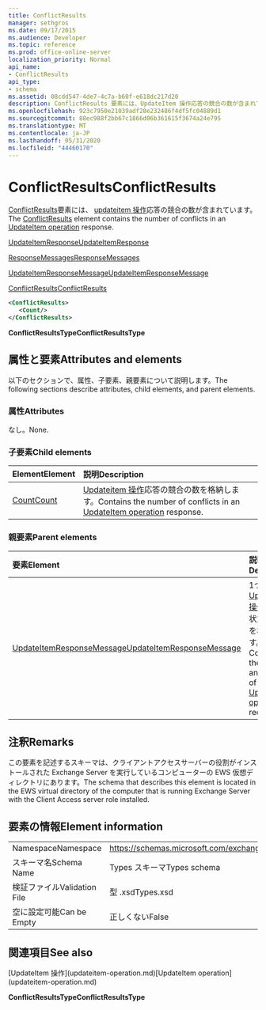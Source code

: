 ```yaml
---
title: ConflictResults
manager: sethgros
ms.date: 09/17/2015
ms.audience: Developer
ms.topic: reference
ms.prod: office-online-server
localization_priority: Normal
api_name:
- ConflictResults
api_type:
- schema
ms.assetid: 08cdd547-4de7-4c7a-b60f-e618dc217d20
description: ConflictResults 要素には、UpdateItem 操作応答の競合の数が含まれています。
ms.openlocfilehash: 923c7950e21039adf28e232486f4df5fc04889d1
ms.sourcegitcommit: 88ec988f2bb67c1866d06b361615f3674a24e795
ms.translationtype: MT
ms.contentlocale: ja-JP
ms.lasthandoff: 05/31/2020
ms.locfileid: "44460170"
---
```

# <a name="conflictresults"></a><span data-ttu-id="549f9-103">ConflictResults</span><span class="sxs-lookup"><span data-stu-id="549f9-103">ConflictResults</span></span>

<span data-ttu-id="549f9-104">[ConflictResults](conflictresults.md)要素には、 [updateitem 操作](updateitem-operation.md)応答の競合の数が含まれています。</span><span class="sxs-lookup"><span data-stu-id="549f9-104">The [ConflictResults](conflictresults.md) element contains the number of conflicts in an [UpdateItem operation](updateitem-operation.md) response.</span></span> 
  
[<span data-ttu-id="549f9-105">UpdateItemResponse</span><span class="sxs-lookup"><span data-stu-id="549f9-105">UpdateItemResponse</span></span>](updateitemresponse.md)
  
[<span data-ttu-id="549f9-106">ResponseMessages</span><span class="sxs-lookup"><span data-stu-id="549f9-106">ResponseMessages</span></span>](responsemessages.md)
  
[<span data-ttu-id="549f9-107">UpdateItemResponseMessage</span><span class="sxs-lookup"><span data-stu-id="549f9-107">UpdateItemResponseMessage</span></span>](updateitemresponsemessage.md)
  
[<span data-ttu-id="549f9-108">ConflictResults</span><span class="sxs-lookup"><span data-stu-id="549f9-108">ConflictResults</span></span>](conflictresults.md)
  
```xml
<ConflictResults>
   <Count/>
</ConflictResults>
```

 <span data-ttu-id="549f9-109">**ConflictResultsType**</span><span class="sxs-lookup"><span data-stu-id="549f9-109">**ConflictResultsType**</span></span>
## <a name="attributes-and-elements"></a><span data-ttu-id="549f9-110">属性と要素</span><span class="sxs-lookup"><span data-stu-id="549f9-110">Attributes and elements</span></span>

<span data-ttu-id="549f9-111">以下のセクションで、属性、子要素、親要素について説明します。</span><span class="sxs-lookup"><span data-stu-id="549f9-111">The following sections describe attributes, child elements, and parent elements.</span></span>
  
### <a name="attributes"></a><span data-ttu-id="549f9-112">属性</span><span class="sxs-lookup"><span data-stu-id="549f9-112">Attributes</span></span>

<span data-ttu-id="549f9-113">なし。</span><span class="sxs-lookup"><span data-stu-id="549f9-113">None.</span></span>
  
### <a name="child-elements"></a><span data-ttu-id="549f9-114">子要素</span><span class="sxs-lookup"><span data-stu-id="549f9-114">Child elements</span></span>

|<span data-ttu-id="549f9-115">**Element**</span><span class="sxs-lookup"><span data-stu-id="549f9-115">**Element**</span></span>|<span data-ttu-id="549f9-116">**説明**</span><span class="sxs-lookup"><span data-stu-id="549f9-116">**Description**</span></span>|
|:-----|:-----|
|[<span data-ttu-id="549f9-117">Count</span><span class="sxs-lookup"><span data-stu-id="549f9-117">Count</span></span>](count.md) <br/> |<span data-ttu-id="549f9-118">[Updateitem 操作](updateitem-operation.md)応答の競合の数を格納します。</span><span class="sxs-lookup"><span data-stu-id="549f9-118">Contains the number of conflicts in an [UpdateItem operation](updateitem-operation.md) response.</span></span>  <br/> |
   
### <a name="parent-elements"></a><span data-ttu-id="549f9-119">親要素</span><span class="sxs-lookup"><span data-stu-id="549f9-119">Parent elements</span></span>

|<span data-ttu-id="549f9-120">**要素**</span><span class="sxs-lookup"><span data-stu-id="549f9-120">**Element**</span></span>|<span data-ttu-id="549f9-121">**説明**</span><span class="sxs-lookup"><span data-stu-id="549f9-121">**Description**</span></span>|
|:-----|:-----|
|[<span data-ttu-id="549f9-122">UpdateItemResponseMessage</span><span class="sxs-lookup"><span data-stu-id="549f9-122">UpdateItemResponseMessage</span></span>](updateitemresponsemessage.md) <br/> |<span data-ttu-id="549f9-123">1つの[Updateitem 操作](updateitem-operation.md)要求の状態と結果を格納します。</span><span class="sxs-lookup"><span data-stu-id="549f9-123">Contains the status and result of a single [UpdateItem operation](updateitem-operation.md) request.</span></span>  <br/> |
   
## <a name="remarks"></a><span data-ttu-id="549f9-124">注釈</span><span class="sxs-lookup"><span data-stu-id="549f9-124">Remarks</span></span>

<span data-ttu-id="549f9-125">この要素を記述するスキーマは、クライアントアクセスサーバーの役割がインストールされた Exchange Server を実行しているコンピューターの EWS 仮想ディレクトリにあります。</span><span class="sxs-lookup"><span data-stu-id="549f9-125">The schema that describes this element is located in the EWS virtual directory of the computer that is running Exchange Server with the Client Access server role installed.</span></span>
  
## <a name="element-information"></a><span data-ttu-id="549f9-126">要素の情報</span><span class="sxs-lookup"><span data-stu-id="549f9-126">Element information</span></span>

|||
|:-----|:-----|
|<span data-ttu-id="549f9-127">Namespace</span><span class="sxs-lookup"><span data-stu-id="549f9-127">Namespace</span></span>  <br/> |https://schemas.microsoft.com/exchange/services/2006/types  <br/> |
|<span data-ttu-id="549f9-128">スキーマ名</span><span class="sxs-lookup"><span data-stu-id="549f9-128">Schema Name</span></span>  <br/> |<span data-ttu-id="549f9-129">Types スキーマ</span><span class="sxs-lookup"><span data-stu-id="549f9-129">Types schema</span></span>  <br/> |
|<span data-ttu-id="549f9-130">検証ファイル</span><span class="sxs-lookup"><span data-stu-id="549f9-130">Validation File</span></span>  <br/> |<span data-ttu-id="549f9-131">型 .xsd</span><span class="sxs-lookup"><span data-stu-id="549f9-131">Types.xsd</span></span>  <br/> |
|<span data-ttu-id="549f9-132">空に設定可能</span><span class="sxs-lookup"><span data-stu-id="549f9-132">Can be Empty</span></span>  <br/> |<span data-ttu-id="549f9-133">正しくない</span><span class="sxs-lookup"><span data-stu-id="549f9-133">False</span></span>  <br/> |
   
## <a name="see-also"></a><span data-ttu-id="549f9-134">関連項目</span><span class="sxs-lookup"><span data-stu-id="549f9-134">See also</span></span>



<span data-ttu-id="549f9-135">
  [UpdateItem 操作](updateitem-operation.md)</span><span class="sxs-lookup"><span data-stu-id="549f9-135">[UpdateItem operation](updateitem-operation.md)</span></span>
  
 <span data-ttu-id="549f9-136">**ConflictResultsType**</span><span class="sxs-lookup"><span data-stu-id="549f9-136">**ConflictResultsType**</span></span>

